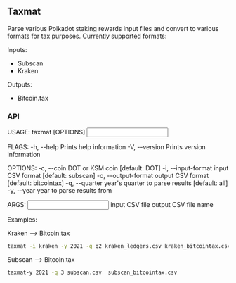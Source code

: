 ## Taxmat



Parse various Polkadot staking rewards input files and convert to various formats for tax purposes. Currently supported formats:

Inputs:

* Subscan
* Kraken

Outputs:

* Bitcoin.tax



### API

USAGE:
    taxmat [OPTIONS] <input> <output>

FLAGS:
    -h, --help       Prints help information
    -V, --version    Prints version information

OPTIONS:
    -c, --coin <coin>                      DOT or KSM coin [default: DOT]
    -i, --input-format <input-format>      input CSV format [default: subscan]
    -o, --output-format <output-format>    output CSV format [default: bitcointax]
    -q, --quarter <quarter>                year's quarter to parse results [default: all]
    -y, --year <year>                      year to parse results from

ARGS:
    <input>     input CSV file
    <output>    output CSV file name   



Examples:

Kraken --> Bitcoin.tax

```bash
taxmat -i kraken -y 2021 -q q2 kraken_ledgers.csv kraken_bitcointax.csv
```

Subscan --> Bitcoin.tax

```bash
taxmat-y 2021 -q 3 subscan.csv  subscan_bitcointax.csv
```

